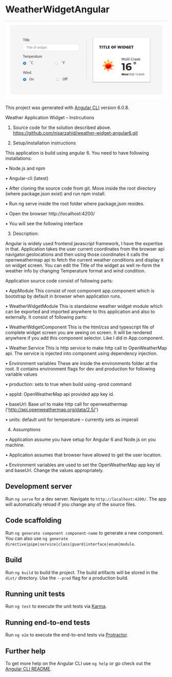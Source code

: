 # WeatherWidgetAngular

<img src="src/assets/screen-shot.png">

This project was generated with [Angular CLI](https://github.com/angular/angular-cli) version 6.0.8.

Weather Application Widget – Instrcutions

1.	Source code for the solution described above.
https://github.com/nisarzahid/weather-widget-angular6.git

2.	Setup/installation instructions

This application is build using angular 6. You need to have following installations:

•	Node.js and npm

•	Angular-cli (latest)

•	After cloning the source code from git. Move inside the root directory (where package.json exist) and run npm install.

•	Run ng serve inside the root folder where package,json resides.

•	Open the browser http://localhost:4200/ 

•	You will see the following interface

 

3.	Description:

Angular is widely used frontend javascript framework, I have the expertise in that.
Application takes the user current coordinates from the browser api navigator.geolocations and then using those coordinates it calls the openweathermap api to fetch the current weather conditions and display it on widget screen. You can edit the Title of the widget as well re-form the weather info by changing Temperature format and wind condition.
	

Application source code consist of following parts:

•	AppModule 
This consist of root component app.component which is bootstrap by default in browser when application runs.


•	WeatherWidgetModule
This is standalone weather widget module which can be exported and imported anywhere to this application and also to externally. It consist of following parts:

•	WeatherWdigetComponent
This is the html/css and typescript file of complete widget screen you are seeing on screen.  It will be rendered anywhere if you add this component selector. Like I did in App.component. 
<app-weather-widget></app-weather-widget>


•	Weather.Service
This is http service to make http call to OpenWeatherMap api. The service is injected into component using dependency injection.


•	Environment variables
These are inside the environments folder at the root. It contains environment flags for dev and production for following variable values

•	production: sets to true when build using –prod command

•	appId: OpenWeatherMap api provided app key id.

•	baseUrl: Base url to make http call for openweathermap ('http://api.openweathermap.org/data/2.5/')

•	units: default unit for temperature – currently sets as imperail
 
4.	Assumptions

•	Application assume you have setup for Angular 6 and Node.js on you machine.

•	Application assumes that browser have allowed to get the user location.

•	Environment variables are used to set the OpenWeatherMap app key id and baseUrl. Change the values appropriately.




## Development server

Run `ng serve` for a dev server. Navigate to `http://localhost:4200/`. The app will automatically reload if you change any of the source files.

## Code scaffolding

Run `ng generate component component-name` to generate a new component. You can also use `ng generate directive|pipe|service|class|guard|interface|enum|module`.

## Build

Run `ng build` to build the project. The build artifacts will be stored in the `dist/` directory. Use the `--prod` flag for a production build.

## Running unit tests

Run `ng test` to execute the unit tests via [Karma](https://karma-runner.github.io).

## Running end-to-end tests

Run `ng e2e` to execute the end-to-end tests via [Protractor](http://www.protractortest.org/).

## Further help

To get more help on the Angular CLI use `ng help` or go check out the [Angular CLI README](https://github.com/angular/angular-cli/blob/master/README.md).
